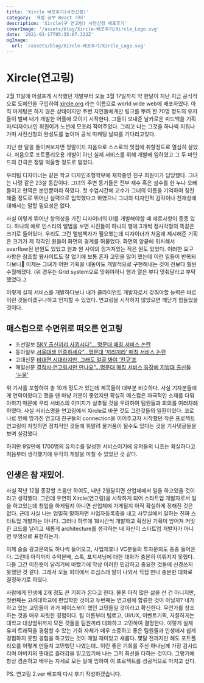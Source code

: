 ```yaml
---
title: 'Xircle 배포후기(사전신청)'
category: '개발-공부 React 기타'
description: 'Xircle(구 연고링) 사전신청 배포후기'
coverImage: '/assets/blog/Xircle-배포후기/Xircle_Logo.svg'
date: '2021-03-17T05:35:07.322Z'
ogImage:
  url: '/assets/blog/Xircle-배포후기/Xircle_Logo.svg'
---
```



# Xircle(연고링)
   2월 11일에 어설프게 시작했던 개발부터 오늘 3월 17일까지 약 한달이 지난 지금 공식적으로 도메인을 구입하여 [xircle.org](https://xircle.org/) 라는 이름으로 world wide web에 배포하였다. 아직 마케팅은 하지 않은 상태이지만 주변 지인들에게만 링크를 뿌려 한 70명 정도의 유저들이 벌써 내가 개발한 어플에 모이기 시작한다. 그들이 보내준 날카로운 피드백을 기획자/디자이너인 희원이가 노션에 모조리 적어주었다. 그리고 나는 그것을 하나씩 지워나가며 사전신청의 완성도를 높이며 공식 마케팅 날짜를 기다리고있다. 
   
   지난 한 달을 돌이켜보자면 정말이지 처음으로 스스로의 멋짐에 취할정도로 열심히 살았다. 처음으로 포트폴리오용 개발이 아닌 실제 서비스를 위해 개발에 임하였고 그 두 마인드의 간극은 정말 억울할 정도로 멀었다.

   우리팀 디자이너는 같은 학교 디자인조형학부에 재학중인 친구 희원이가 담당했다. 그녀는 나랑 같은 23살 동갑이다. 그녀의 주변 동기들은 전부 재수 혹은 삼수를 한 누나 오빠들이고 현역은 본인뿐이라 하였다. 첫 수업시간에 교수가 그녀의 이름을 기억하여 칭찬해줄 정도로 뛰어난 실력으로 입학했다고 하였으니 그녀의 디자인적 감각이나 천재성에 대해서는 말할 필요성은 없다.

   사실 이렇게 뛰어난 창의성을 가진 디자이너의 UI를 개발해야할 때 에로사항이 종종 있다. 하나의 예로 인스타의 앨범을 보면 사진들이 하나의 행에 3개씩 정사각형의 똑같은 크기로 들어있다. 우리도 그런 앨범책자가 필요했는데 디자이너가 처음에 제시해준 기획은 크기가 제 각각인 원들이 화면의 경계를 허물었다. 화면의 양끝에 위치해서 overflow된 반원도 있었고 원과 원 사이의 낑겨져있는 작은 원도 있었다. 이러한 요구사항은 참조할 웹사이트도 잘 없기에 보통 혼자 고민을 많이 했는데 이런 일들이 반복되다보니 이제는 그녀가 어떤 기획을 내놓아도 개발적으로 구현해내는 것이 전보다 훨씬 수월해졌다. (위 경우는 Grid system으로 맞춰야하니 행과 열은 부디 맞춰달라고 부탁했었다..)
   
   이렇게 실제 서비스를 개발하다보니 내가 클라이언트 개발자로서 갖춰야할 능력은 바로 이런 것들이겠구나하고 인지할 수 있었다. 연고링을 시작하지 않았으면 깨닫기 힘들었을 것이다.

## 매스컴으로 수면위로 떠오른 연고링 
* 조선일보 [SKY 출신끼리 사귑시다”… 명문대 매칭 서비스 논란](https://www.chosun.com/national/national_general/2021/02/23/CE3ZKYQ7N5C3DH3C3PSLFSO4TM/)
* 동아일보 [서울대생 인증하세요”…명문대 ‘끼리끼리’ 매칭 서비스 논란](https://www.donga.com/news/Society/article/all/20210223/105571341/1)
* 고대신문 [비대면 시대라지만, 그래도 얼굴 봐야 ‘친구’죠](https://www.kunews.ac.kr/news/articleView.html?idxno=32276)
* 매일신문 [결정샤·연고링서만 만나요"…명문대 매칭 서비스 등장에 지방대 출신들 '눈물'](https://mnews.imaeil.com/NewestAll/2021022314564074243)

위 기사를 포함하여 총 10개 정도가 있는데 제목들이 대부분 비슷하다. 사실 기자분들에게 연락이왔다고 했을 땐 마냥 기분이 좋았지만 확실히 메스컴은 자극적인 소재를 다뤄야하기 때문에 우리 서비스의 이미지가 실추될 것을 우려하여 팀원들과 회의를 여러차례 하였다. 사실 서비스명을 연고링에서 Xircle로 바꾼 것도 그런것들의 일환이었다. 코로나로 인해 망가진 연고대 친구들의  connection을 이어주고자 시작했던 작은 프로젝트 연고링이 자칫하면 정치적인 것들에 휘말려 물거품이 될수도 있다는 것을 기사댓글들을 보며 실감했다.

하지만 9일만에 1700명의 유저수를 달성한 서비스이기에 유저들의 니즈는 확실하다고 처음부터 생각했기에 우직히 개발을 마칠 수 있었던 것 같다.

## 인생은 참 재밌어.
사실 작년 12월 종강할 즈음만 하여도, 내년 2월달이면 산업체에서 일을 하고있을 것이라고 생각했다. 그런데 우연히 Xircle(연고링)을 시작하게 되어 스타트업 개발자로서 일을 하고있는데 창업을 하게될지 아니면 산업체에 가게될지 아직 확실하게 정해진 것은 없다. 근데 사실 나는 엄밀히 말하자면 사업자등록증을 내고 사무실에서 일하는 진짜 스타트업 개발자는 아니다. 그러나 하루에 18시간씩 개발하고 확정된 기획이 엎어져 커밋한 코드를 날리고 새롭게 architecture를 생각하는 내 자신이 스타트업 개발자가 아니면 무엇으로 표현하는가. 

이제 슬슬 광고문의도 하나씩 들어오고, 사업제휴나 VC분들의 투자문의도 종종 들어온다. 그런데 아직까지 수익분배, 스톡, 포지셔닝에 대한 대화가 충분히 이뤄지지 못했다. 다들 그간 미친듯이 달리기에 바빴기에 막상 이러한 민감하고 중요한 것들에 신경쓰지 못했던 것 같다. 그래서 오늘 회의에서 조심스래 말이 나와서 직접 만나 충분한 대화로 결정하기로 하였다. 

사람에게 인생에 2개 정도 큰 기회가 온다고 한다. 물론 아직 많은 삶을 산 건 아니지만, 첫번째는 고려대학교에 편입학한 것이고 두번째는 연고링에 합류한 것이 아닐까? 내가 하고 있는 고민들이 과거 페이스북이 했던 고민들일 것이라고 확신한다. 무언가를 창조하는 것을 매우 짜릿한 경험이다. 팀 이름부터 팀로고, UI/UX, 이벤트기획, 자잘하게는 대학교 대상범위까지 모든 것들을 팀원끼리 대화하고 고민하여 결정한다. 이렇게 실제 유저 트래픽을 경험할 수 있는 기회 자체가 매우 소중하고 좋은 팀원들과 인생에서 쉽게 경험하지 못할 경험을 하고있는 것이 매일 재미있고 새롭다. 몇달 전까지만 해도 포트폴리오를 어떻게 만들지 고민했던 나였는데.. 이런 좋은 기회를 주신 하나님께 가장 감사드리며 아버지의 뜻대로 흘러감을 믿고있기에 나는 그저 최선을 다하는 것이다. 그렇기에 항상 겸손하고 배우는 자세로 모든 일에 임하여 이 프로젝트를 성공적으로 마치고 싶다.

PS. 연고링 2.ver 배포때 다시 후기 작성하겠습니다.
 

